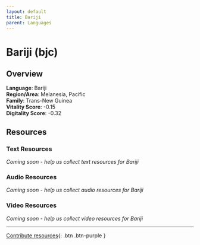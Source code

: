 ```yaml
---
layout: default
title: Bariji
parent: Languages
---
```


# Bariji (bjc)

## Overview

**Language**: Bariji  
**Region/Area**: Melanesia, Pacific  
**Family**: Trans-New Guinea  
**Vitality Score**: -0.15  
**Digitality Score**: -0.32  

## Resources

### Text Resources
*Coming soon - help us collect text resources for Bariji*

### Audio Resources
*Coming soon - help us collect audio resources for Bariji*

### Video Resources
*Coming soon - help us collect video resources for Bariji*

---

[Contribute resources](https://fairtrain.github.io/){: .btn .btn-purple }
